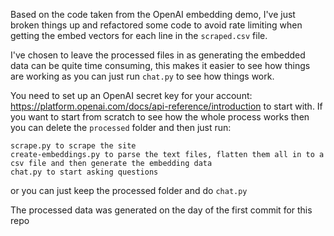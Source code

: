 Based on the code taken from the OpenAI embedding demo, I've just broken things up and refactored some code to avoid rate limiting when getting the embed vectors for each line in the `scraped.csv` file.

I've chosen to leave the processed files in as generating the embedded data can be quite time consuming, this makes it easier to see how things are working as you can just run `chat.py` to see how things work.

You need to set up an OpenAI secret key for your account: https://platform.openai.com/docs/api-reference/introduction to start with. If you want to start from scratch to see how the whole process works then you can delete the `processed` folder and then just run:

```
scrape.py to scrape the site
create-embeddings.py to parse the text files, flatten them all in to a csv file and then generate the embedding data
chat.py to start asking questions
```

or you can just keep the processed folder and do `chat.py`

The processed data was generated on the day of the first commit for this repo